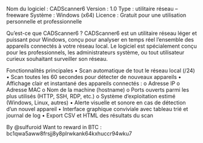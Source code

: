 Nom du logiciel : CADScanner6
Version : 1.0
Type : utilitaire réseau – freeware
Système : Windows (x64)
Licence : Gratuit pour une utilisation personnelle et professionnelle

Qu’est-ce que CADScanner6 ?
CADScanner6 est un utilitaire réseau léger et puissant pour Windows, conçu pour analyser en temps réel l’ensemble des appareils connectés à votre réseau local.
Le logiciel est spécialement conçu pour les professionnels, les administrateurs système, ou tout utilisateur curieux souhaitant surveiller son réseau.
 

Fonctionnalités principales
•	 Scan automatique de tout le réseau local (/24)
•	 Scan toutes les 60 secondes pour détecter de nouveaux appareils
•	 Affichage clair et instantané des appareils connectés :
o	Adresse IP
o	Adresse MAC
o	Nom de la machine (hostname)
o	Ports ouverts parmi les plus utilisés (HTTP, SSH, RDP, etc.)
o	Système d’exploitation estimé (Windows, Linux, autres)
•	 Alerte visuelle et sonore en cas de détection d’un nouvel appareil
•	 Interface graphique conviviale avec tableau trié et journal de log
•	 Export CSV et HTML des résultats du scan

By @sulfuroid 
Want to reward in BTC : bc1qwa5aww8frsjj8y8plrwkank64kxhuccr94wku7
